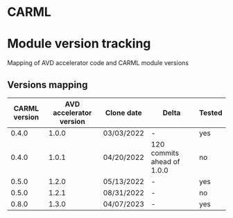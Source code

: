 # CARML 
# Module version tracking

Mapping of AVD accelerator code and CARML module versions

## Versions mapping

CARML version | AVD accelerator version | Clone date | Delta | Tested
---|---|---|---|---
0.4.0 | 1.0.0 | 03/03/2022 | - | yes
0.4.0 | 1.0.1 | 04/20/2022 | 120 commits ahead of 1.0.0 | no
0.5.0 | 1.2.0 | 05/13/2022 | - | yes
0.5.0 | 1.2.1 | 08/31/2022 | - | no
0.8.0 | 1.3.0 | 04/07/2023 | - | yes
